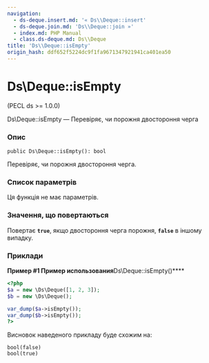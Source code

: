 ```yaml
---
navigation:
  - ds-deque.insert.md: '« Ds\\Deque::insert'
  - ds-deque.join.md: 'Ds\\Deque::join »'
  - index.md: PHP Manual
  - class.ds-deque.md: Ds\\Deque
title: 'Ds\\Deque::isEmpty'
origin_hash: ddf652f5224dc9f1fa9671347921941ca401ea50
---
```

# Ds\\Deque::isEmpty

(PECL ds >= 1.0.0)

Ds\\Deque::isEmpty — Перевіряє, чи порожня двостороння черга

### Опис

```methodsynopsis
public Ds\Deque::isEmpty(): bool
```

Перевіряє, чи порожня двостороння черга.

### Список параметрів

Ця функція не має параметрів.

### Значення, що повертаються

Повертає **`true`**, якщо двостороння черга порожня, **`false`** в іншому випадку.

### Приклади

**Пример #1 Пример использования**Ds\\Deque::isEmpty()\*\*\*\*

```php
<?php
$a = new \Ds\Deque([1, 2, 3]);
$b = new \Ds\Deque();

var_dump($a->isEmpty());
var_dump($b->isEmpty());
?>
```

Висновок наведеного прикладу буде схожим на:

```
bool(false)
bool(true)
```
